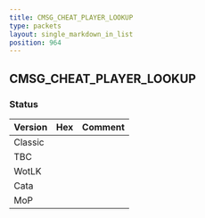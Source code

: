 ```yaml
---
title: CMSG_CHEAT_PLAYER_LOOKUP
type: packets
layout: single_markdown_in_list
position: 964
---
```


## CMSG_CHEAT_PLAYER_LOOKUP

### Status

Version | Hex | Comment
---------- | ---------- | ---------- 
Classic |  |  
TBC |  |  
WotLK |  |  
Cata |  |  
MoP |  |  